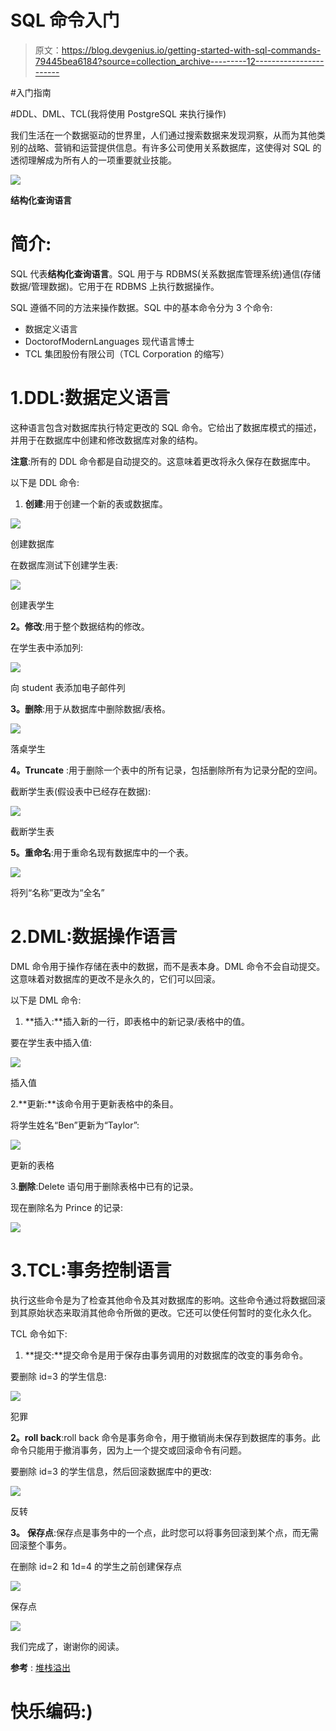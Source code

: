 # SQL 命令入门

> 原文：<https://blog.devgenius.io/getting-started-with-sql-commands-79445bea6184?source=collection_archive---------12----------------------->

#入门指南

#DDL、DML、TCL(我将使用 PostgreSQL 来执行操作)

我们生活在一个数据驱动的世界里，人们通过搜索数据来发现洞察，从而为其他类别的战略、营销和运营提供信息。有许多公司使用关系数据库，这使得对 SQL 的透彻理解成为所有人的一项重要就业技能。

![](img/4c3a0a3b4f6369d97a7fb915b9257103.png)

**结构化查询语言**

# 简介:

SQL 代表**结构化查询语言**。SQL 用于与 RDBMS(关系数据库管理系统)通信(存储数据/管理数据)。它用于在 RDBMS 上执行数据操作。

SQL 遵循不同的方法来操作数据。SQL 中的基本命令分为 3 个命令:

*   数据定义语言
*   DoctorofModernLanguages 现代语言博士
*   TCL 集团股份有限公司（TCL Corporation 的缩写）

# 1.DDL:数据定义语言

这种语言包含对数据库执行特定更改的 SQL 命令。它给出了数据库模式的描述，并用于在数据库中创建和修改数据库对象的结构。

**注意**:所有的 DDL 命令都是自动提交的。这意味着更改将永久保存在数据库中。

以下是 DDL 命令:

1.  **创建**:用于创建一个新的表或数据库。

![](img/b4dd0cfa9c682e45fe26d4c37dd0c57d.png)

创建数据库

在数据库测试下创建学生表:

![](img/6e783fa4ca60dec4657f1d57ecb2e4fc.png)

创建表学生

**2。修改**:用于整个数据结构的修改。

在学生表中添加列:

![](img/e4649eb76048364c178a77aa15070f51.png)

向 student 表添加电子邮件列

**3。删除**:用于从数据库中删除数据/表格。

![](img/0915c8f9418197fb475371c3db701ea0.png)

落桌学生

**4。Truncate** :用于删除一个表中的所有记录，包括删除所有为记录分配的空间。

截断学生表(假设表中已经存在数据):

![](img/0bf99c39d81f92c45d244cd9849462af.png)

截断学生表

**5。重命名**:用于重命名现有数据库中的一个表。

![](img/e537a6b2bea2e152b63b56dceb576046.png)

将列“名称”更改为“全名”

# 2.DML:数据操作语言

DML 命令用于操作存储在表中的数据，而不是表本身。DML 命令不会自动提交。这意味着对数据库的更改不是永久的，它们可以回滚。

以下是 DML 命令:

1.  **插入:**插入新的一行，即表格中的新记录/表格中的值。

要在学生表中插入值:

![](img/a9d909f56a86211e3fd40fdb1c13b263.png)

插入值

2.**更新:**该命令用于更新表格中的条目。

将学生姓名“Ben”更新为“Taylor”:

![](img/6afb7252f0a4ff0dc69359788b4320f9.png)

更新的表格

3.**删除**:Delete 语句用于删除表格中已有的记录。

现在删除名为 Prince 的记录:

![](img/5e32136cfc7f8bf45f3fded5e1276ad5.png)

# 3.TCL:事务控制语言

执行这些命令是为了检查其他命令及其对数据库的影响。这些命令通过将数据回滚到其原始状态来取消其他命令所做的更改。它还可以使任何暂时的变化永久化。

TCL 命令如下:

1.  **提交:**提交命令是用于保存由事务调用的对数据库的改变的事务命令。

要删除 id=3 的学生信息:

![](img/06e717736f3788f0c74792deba75fb4e.png)

犯罪

**2。roll back**:roll back 命令是事务命令，用于撤销尚未保存到数据库的事务。此命令只能用于撤消事务，因为上一个提交或回滚命令有问题。

要删除 id=3 的学生信息，然后回滚数据库中的更改:

![](img/53448e555353dd91ca13a2946a370b57.png)

反转

**3。** **保存点**:保存点是事务中的一个点，此时您可以将事务回滚到某个点，而无需回滚整个事务。

在删除 id=2 和 1d=4 的学生之前创建保存点

![](img/a6eca9acda6187772b4bde57f42b27bb.png)

保存点

![](img/27faeab311ef6da48b77467fe147d37d.png)

我们完成了，谢谢你的阅读。

**参考** : [堆栈溢出](https://www.brentozar.com/learn-query-sql-server-stackoverflow-database/)

# 快乐编码:)